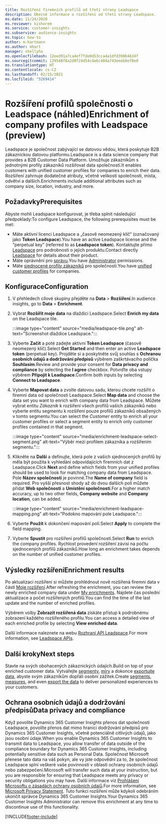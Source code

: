 ```yaml
---
title: Rozšíření firemních profilů od třetí strany Leadspace
description: Obecné informace o rozšíření od třetí strany Leadspace.
ms.date: 11/24/2020
ms.reviewer: kishorem
ms.service: customer-insights
ms.subservice: audience-insights
ms.topic: how-to
author: m-hartmann
ms.author: mhart
manager: shellyha
ms.openlocfilehash: 12eed91a7ca4ef7fde0d53cca4a1dfd398b4634f
ms.sourcegitcommit: 139548f8a2d0f24d54c4a6c404a743eeeb8ef8e0
ms.translationtype: HT
ms.contentlocale: cs-CZ
ms.lasthandoff: 02/15/2021
ms.locfileid: "5269414"
---
```

# <a name="enrichment-of-company-profiles-with-leadspace-preview"></a><span data-ttu-id="92f2e-103">Rozšíření profilů společnosti o Leadspace (náhled)</span><span class="sxs-lookup"><span data-stu-id="92f2e-103">Enrichment of company profiles with Leadspace (preview)</span></span>

<span data-ttu-id="92f2e-104">Leadspace je společnost zabývající se datovou vědou, která poskytuje B2B zákaznickou datovou platformu.</span><span class="sxs-lookup"><span data-stu-id="92f2e-104">Leadspace is a data science company that provides a B2B Customer Data Platform.</span></span> <span data-ttu-id="92f2e-105">Umožňuje zákazníkům s jednotnými profily zákazníků rozšiřovat data společností.</span><span class="sxs-lookup"><span data-stu-id="92f2e-105">It enables customers with unified customer profiles for companies to enrich their data.</span></span> <span data-ttu-id="92f2e-106">Rozšíření zahrnuje dodatečné atributy, včetně velikosti společnosti, místa, odvětví a dalších.</span><span class="sxs-lookup"><span data-stu-id="92f2e-106">Enrichments include additional attributes such as company size, location, industry, and more.</span></span>

## <a name="prerequisites"></a><span data-ttu-id="92f2e-107">Požadavky</span><span class="sxs-lookup"><span data-stu-id="92f2e-107">Prerequisites</span></span>

<span data-ttu-id="92f2e-108">Abyste mohli Leadspace konfigurovat, je třeba splnit následující předpoklady:</span><span class="sxs-lookup"><span data-stu-id="92f2e-108">To configure Leadspace, the following prerequisites must be met:</span></span>

- <span data-ttu-id="92f2e-109">Máte aktivní licenci Leadspace a „časově neomezený klíč“ (označovaný jako **Token Leadspace**).</span><span class="sxs-lookup"><span data-stu-id="92f2e-109">You have an active Leadspace license and the “perpetual key” (referred to as **Leadspace token**).</span></span> <span data-ttu-id="92f2e-110">Kontaktujte přímo [Leadspace](https://www.leadspace.com/products/leadspace-on-demand/) pro podrobnosti o jejich produktu.</span><span class="sxs-lookup"><span data-stu-id="92f2e-110">Contact directly [Leadspace](https://www.leadspace.com/products/leadspace-on-demand/) for details about their product.</span></span>
- <span data-ttu-id="92f2e-111">Máte oprávnění pro [správu](permissions.md#administrator).</span><span class="sxs-lookup"><span data-stu-id="92f2e-111">You have [Administrator](permissions.md#administrator) permissions.</span></span>
- <span data-ttu-id="92f2e-112">Máte [sjednocené profily zákazníků](customer-profiles.md) pro společnosti.</span><span class="sxs-lookup"><span data-stu-id="92f2e-112">You have [unified customer profiles](customer-profiles.md) for companies.</span></span>

## <a name="configuration"></a><span data-ttu-id="92f2e-113">Konfigurace</span><span class="sxs-lookup"><span data-stu-id="92f2e-113">Configuration</span></span>

1. <span data-ttu-id="92f2e-114">V přehledech cílové skupiny přejděte na **Data** > **Rozšíření**.</span><span class="sxs-lookup"><span data-stu-id="92f2e-114">In audience insights, go to **Data** > **Enrichment**.</span></span>

1. <span data-ttu-id="92f2e-115">Vybrat **Rozšířit moje data** na dlaždici Leadspace.</span><span class="sxs-lookup"><span data-stu-id="92f2e-115">Select **Enrich my data** on the Leadspace tile.</span></span>

   :::image type="content" source="media/leadspace-tile.png" alt-text="Screenshot dlaždice Leadspace.":::

1. <span data-ttu-id="92f2e-117">Vyberte **Začít** a poté zadejte aktivní **Token Leadspace** (časově neomezený klíč).</span><span class="sxs-lookup"><span data-stu-id="92f2e-117">Select **Get Started** and then enter an active **Leadspace token** (perpetual key).</span></span> <span data-ttu-id="92f2e-118">Projděte si a poskytněte svůj souhlas s **Ochranou osobních údajů a dodržování předpisů** výběrem zaškrtávacího políčka **Souhlasím**.</span><span class="sxs-lookup"><span data-stu-id="92f2e-118">Review and provide your consent for **Data privacy and compliance** by selecting the **I agree** checkbox.</span></span> <span data-ttu-id="92f2e-119">Potvrďte oba vstupy výběrem **Připojit k Leadspace**.</span><span class="sxs-lookup"><span data-stu-id="92f2e-119">Confirm both inputs by selecting **Connect to Leadspace**.</span></span>

1. <span data-ttu-id="92f2e-120">Vyberte **Mapovat data** a zvolte datovou sadu, kterou chcete rozšířit o firemní data od společnosti Leadspace.</span><span class="sxs-lookup"><span data-stu-id="92f2e-120">Select **Map data** and choose the data set you want to enrich with company data from Leadspace.</span></span> <span data-ttu-id="92f2e-121">Můžete vybrat entitu *Zákazník* k rozšíření všech profilů vašich zákazníků nebo vyberte entitu segmentu k rozšíření pouze profilů zákazníků obsažených v tomto segmentu.</span><span class="sxs-lookup"><span data-stu-id="92f2e-121">You can select the *Customer* entity to enrich all your customer profiles or select a segment entity to enrich only customer profiles contained in that segment.</span></span>

   :::image type="content" source="media/enrichment-leadspace-select-segment.png" alt-text="Výběr mezi profilem zákazníka a rozšířením segmentu.":::

1. <span data-ttu-id="92f2e-123">Klikněte na **Další** a definujte, která pole z vašich sjednocených profilů by měla být použita k vyhledání odpovídajících firemních dat z Leadspace.</span><span class="sxs-lookup"><span data-stu-id="92f2e-123">Click **Next** and define which fields from your unified profiles should be used to look for matching company data from Leadspace.</span></span> <span data-ttu-id="92f2e-124">Pole **Název společnosti** je povinné.</span><span class="sxs-lookup"><span data-stu-id="92f2e-124">The **Name of company** field is required.</span></span> <span data-ttu-id="92f2e-125">Pro vyšší přesnost shody až do dvou dalších polí můžete přidat **Web společnosti** a **Umístění společnosti**.</span><span class="sxs-lookup"><span data-stu-id="92f2e-125">For a higher match accuracy, up to two other fields, **Company website** and **Company location**, can be added.</span></span>

   :::image type="content" source="media/enrichment-leadspace-mapping.png" alt-text="Podokno mapování pole Leadspace.":::
   
1. <span data-ttu-id="92f2e-127">Vyberte **Použít** k dokončení mapování polí.</span><span class="sxs-lookup"><span data-stu-id="92f2e-127">Select **Apply** to complete the field mapping.</span></span>

1. <span data-ttu-id="92f2e-128">Vyberte **Spustit** pro rozšíření profilů společnosti.</span><span class="sxs-lookup"><span data-stu-id="92f2e-128">Select **Run** to enrich the company profiles.</span></span> <span data-ttu-id="92f2e-129">Rychlost provedení rozšíření závisí na počtu sjednocených profilů zákazníků.</span><span class="sxs-lookup"><span data-stu-id="92f2e-129">How long an enrichment takes depends on the number of unified customer profiles.</span></span>

## <a name="enrichment-results"></a><span data-ttu-id="92f2e-130">Výsledky rozšíření</span><span class="sxs-lookup"><span data-stu-id="92f2e-130">Enrichment results</span></span>

<span data-ttu-id="92f2e-131">Po aktualizaci rozšíření si můžete prohlédnout nově rozšířená firemní data v části [Moje rozšíření](enrichment-hub.md).</span><span class="sxs-lookup"><span data-stu-id="92f2e-131">After refreshing the enrichment, you can review the newly enriched company data under [My enrichments](enrichment-hub.md).</span></span> <span data-ttu-id="92f2e-132">Najdete čas poslední aktualizace a počet rozšířených profilů.</span><span class="sxs-lookup"><span data-stu-id="92f2e-132">You can find the time of the last update and the number of enriched profiles.</span></span>

<span data-ttu-id="92f2e-133">Výběrem volby **Zobrazit rozšířená data** získáte přístup k podrobnému zobrazení každého rozšířeného profilu.</span><span class="sxs-lookup"><span data-stu-id="92f2e-133">You can access a detailed view of each enriched profile by selecting **View enriched data**.</span></span>

<span data-ttu-id="92f2e-134">Další informace naleznete na webu [Rozhraní API Leadspace](https://support.leadspace.com/hc/en-us/sections/201997649-API).</span><span class="sxs-lookup"><span data-stu-id="92f2e-134">For more information, see [Leadspace APIs](https://support.leadspace.com/hc/en-us/sections/201997649-API).</span></span>

## <a name="next-steps"></a><span data-ttu-id="92f2e-135">Další kroky</span><span class="sxs-lookup"><span data-stu-id="92f2e-135">Next steps</span></span>

<span data-ttu-id="92f2e-136">Stavte na svých obohacených zákaznických údajích.</span><span class="sxs-lookup"><span data-stu-id="92f2e-136">Build on top of your enriched customer data.</span></span> <span data-ttu-id="92f2e-137">Vytvářejte [segmenty](segments.md), [míry](measures.md) a dokonce [exportujte data](export-destinations.md), abyste svým zákazníkům dopřáli osobní zážitek.</span><span class="sxs-lookup"><span data-stu-id="92f2e-137">Create [segments](segments.md), [measures](measures.md), and even [export the data](export-destinations.md) to deliver personalized experiences to your customers.</span></span>

## <a name="data-privacy-and-compliance"></a><span data-ttu-id="92f2e-138">Ochrana osobních údajů a dodržování předpisů</span><span class="sxs-lookup"><span data-stu-id="92f2e-138">Data privacy and compliance</span></span>

<span data-ttu-id="92f2e-139">Když povolíte Dynamics 365 Customer Insights přenos dat společnosti Leadspace, povolíte přenos dat mimo hranici dodržování předpisů pro Dynamics 365 Customer Insights, včetně potenciálně citlivých údajů, jako jsou osobní údaje.</span><span class="sxs-lookup"><span data-stu-id="92f2e-139">When you enable Dynamics 365 Customer Insights to transmit data to Leadspace, you allow transfer of data outside of the compliance boundary for Dynamics 365 Customer Insights, including potentially sensitive data such as Personal Data.</span></span> <span data-ttu-id="92f2e-140">Společnost Microsoft přenese tato data na váš pokyn, ale vy jste odpovědní za to, že společnost Leadspace splní veškeré vaše povinnosti v oblasti ochrany osobních údajů nebo zabezpečení.</span><span class="sxs-lookup"><span data-stu-id="92f2e-140">Microsoft will transfer such data at your instruction, but you are responsible for ensuring that Leadspace meets any privacy or security obligations you may have.</span></span> <span data-ttu-id="92f2e-141">Další informace viz [Prohlášení Microsoftu o zásadách ochrany osobních údajů](https://go.microsoft.com/fwlink/?linkid=396732).</span><span class="sxs-lookup"><span data-stu-id="92f2e-141">For more information, see [Microsoft Privacy Statement](https://go.microsoft.com/fwlink/?linkid=396732).</span></span>
<span data-ttu-id="92f2e-142">Tuto funkci rozšíření může kdykoli odebráním ukončit správce Dynamics 365 Customer Insights.</span><span class="sxs-lookup"><span data-stu-id="92f2e-142">Your Dynamics 365 Customer Insights Administrator can remove this enrichment at any time to discontinue use of this functionality.</span></span>


[!INCLUDE[footer-include](../includes/footer-banner.md)]